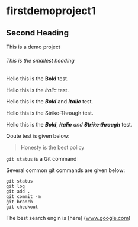 # firstdemoproject1


## Second Heading

This is a demo project

###### This is the smallest heading

Hello this is the **Bold** test.

Hello this is the *italic* test.

Hello this is the ***Bold*** and ***Italic*** test.

Hello this is the ~~Strike Through~~ test.

Hello this is the ***~~Bold~~***, ***~~Italic~~*** *and* ***~~Strike through~~*** test.

Qoute test is given below:
> Honesty is the best policy

`git status` is a Git command

Several common git commands are given below:
```
git status
git log
git add .
git commit -m 
git branch
git checkout

```
The best search engin is [here] (www.google.com)

